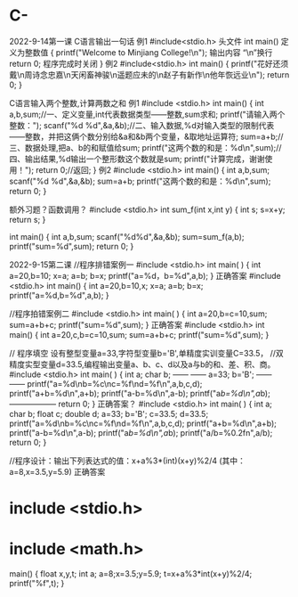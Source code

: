 # C-


2022-9-14第一课
C语言输出一句话
例1
#include<stdio.h> 头文件
int main() 定义为整数值
{
printf("Welcome to Minjiang College!\n"); 输出内容  “\n”换行
return 0; 程序完成时关闭
}
例2
#include<stdio.h> 
int main() 
{
printf("花好还须戴\n周诗念忠嘉\n天闲畜神骏\n遥题应未的\n赵子有新作\n他年恢远业\n"); 
return 0; 
}

C语言输入两个整数,计算两数之和
例1
#include <stdio.h>
int main()
{
int a,b,sum;//一、定义变量,int代表数据类型——整数,sum求和;
printf("请输入两个整数：");
scanf("%d %d",&a,&b);//二、输入数据,%d对输入类型的限制代表——整数，并把这俩个数分别给&a和&b两个变量，&取地址运算符;
sum=a+b;//三、数据处理,把a、b的和赋值给sum;
printf("这两个数的和是：%d\n",sum);//四、输出结果,%d输出一个整形数这个数就是sum;
printf("计算完成，谢谢使用！");
return 0;//返回;
}
例2
#include <stdio.h>
int main()
{
int a,b,sum;
scanf("%d %d",&a,&b);
sum=a+b;
printf("这两个数的和是：%d\n",sum);
return 0;
}

额外习题？函数调用？
#include <stdio.h> 
int sum_f(int x,int y)
{
	int s;
	s=x+y;
	return s;
}

int main()
{
	int a,b,sum;
	scanf("%d%d",&a,&b);
	sum=sum_f(a,b);
	printf("sum=%d",sum);
	return 0; 
}


2022-9-15第二课
//程序排错案例一
#include <stdio.h>
int main( )
{
int a=20,b=10;
x=a;
a=b;
b=x;
printf("a=%d，b=%d",a,b);
}
正确答案
#include <stdio.h>
int main()
{
int a=20,b=10,x;
x=a;
a=b;
b=x;
printf("a=%d,b=%d",a,b);
}

//程序拍错案例二
#include <stdio.h>
int main( )
{
int a=20,b=c=10,sum;
sum=a+b+c;
printf("sum=%d",sum);
}
正确答案
#include <stdio.h>
int main()
{
int a=20,c,b=c=10,sum;
sum=a+b+c;
printf("sum=%d",sum);
}

// 程序填空 设有整型变量a=33,字符型变量b='B',单精度实训变量C=33.5，
//双精度实型变量d=33.5,编程输出变量a、b、c、d以及a与b的和、差、积、商。
#include <stdio.h>
int main( )
{
int a;
char b;
——
——
a=33;
b='B';
——
——
printf("a=%d\nb=%c\nc=%f\nd=%f\n",a,b,c,d);
printf("a+b=%d\n",a+b);
printf("a-b=%d\n",a-b);
printf("a*b=%d\n",a*b);
——————
return 0;
}
正确答案？
#include <stdio.h>
int main( )
{
int a;
char b;
float c;
double d;
a=33;
b='B';
c=33.5;
d=33.5;
printf("a=%d\nb=%c\nc=%f\nd=%f\n",a,b,c,d);
printf("a+b=%d\n",a+b);
printf("a-b=%d\n",a-b);
printf("a*b=%d\n",a*b);
printf("a/b=%0.2fn",a/b);
return 0;
}

//程序设计：输出下列表达式的值：x+a%3*(int)(x+y)%2/4  (其中：a=8,x=3.5,y=5.9)
正确答案
# include <stdio.h>
# include <math.h>
main()
{
float x,y,t;
int a;
a=8;x=3.5;y=5.9;
t=x+a%3*int(x+y)%2/4;
printf("%f",t);
}

